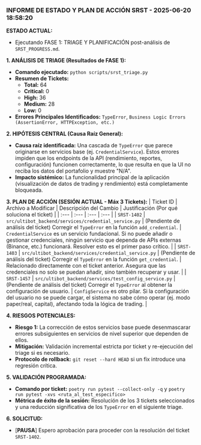 ### INFORME DE ESTADO Y PLAN DE ACCIÓN SRST - 2025-06-20 18:58:20

**ESTADO ACTUAL:**
* Ejecutando FASE 1: TRIAGE Y PLANIFICACIÓN post-análisis de `SRST_PROGRESS.md`.

**1. ANÁLISIS DE TRIAGE (Resultados de FASE 1):**
* **Comando ejecutado:** `python scripts/srst_triage.py`
* **Resumen de Tickets:**
    * **Total:** 64
    * **Critical:** 0
    * **High:** 36
    * **Medium:** 28
    * **Low:** 0
* **Errores Principales Identificados:** `TypeError`, `Business Logic Errors (AssertionError, HTTPException, etc.)`

**2. HIPÓTESIS CENTRAL (Causa Raíz General):**
* **Causa raíz identificada:** Una cascada de `TypeError` que parece originarse en servicios base (ej. `CredentialService`). Estos errores impiden que los endpoints de la API (rendimiento, reportes, configuración) funcionen correctamente, lo que resulta en que la UI no reciba los datos del portafolio y muestre "N/A".
* **Impacto sistémico:** La funcionalidad principal de la aplicación (visualización de datos de trading y rendimiento) está completamente bloqueada.

**3. PLAN DE ACCIÓN (SESIÓN ACTUAL - Máx 3 Tickets):**
| Ticket ID | Archivo a Modificar | Descripción del Cambio | Justificación (Por qué soluciona el ticket) |
| :--- | :--- | :--- | :--- |
| `SRST-1402` | `src/ultibot_backend/services/credential_service.py` | (Pendiente de análisis del ticket) Corregir el `TypeError` en la función `add_credential`. | `CredentialService` es un servicio fundacional. Si no puede añadir o gestionar credenciales, ningún servicio que dependa de APIs externas (Binance, etc.) funcionará. Resolver esto es el primer paso crítico. |
| `SRST-1403` | `src/ultibot_backend/services/credential_service.py` | (Pendiente de análisis del ticket) Corregir el `TypeError` en la función `get_credential`. | Relacionado directamente con el ticket anterior. Asegura que las credenciales no solo se puedan añadir, sino también recuperar y usar. |
| `SRST-1457` | `src/ultibot_backend/services/test_config_service.py` | (Pendiente de análisis del ticket) Corregir el `TypeError` al obtener la configuración de usuario. | `ConfigService` es otro pilar. Si la configuración del usuario no se puede cargar, el sistema no sabe cómo operar (ej. modo paper/real, capital), afectando toda la lógica de trading. |

**4. RIESGOS POTENCIALES:**
* **Riesgo 1:** La corrección de estos servicios base puede desenmascarar errores subsiguientes en servicios de nivel superior que dependen de ellos.
* **Mitigación:** Validación incremental estricta por ticket y re-ejecución del triage si es necesario.
* **Protocolo de rollback:** `git reset --hard HEAD` si un fix introduce una regresión crítica.

**5. VALIDACIÓN PROGRAMADA:**
* **Comando por ticket:** `poetry run pytest --collect-only -q` y `poetry run pytest -xvs <ruta_al_test_especifico>`
* **Métrica de éxito de la sesión:** Resolución de los 3 tickets seleccionados y una reducción significativa de los `TypeError` en el siguiente triage.

**6. SOLICITUD:**
* [**PAUSA**] Espero aprobación para proceder con la resolución del ticket `SRST-1402`.
